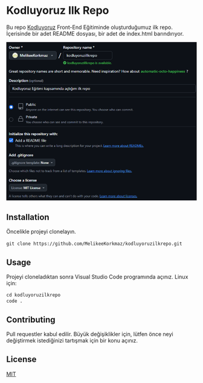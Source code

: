 # Kodluyoruz Ilk Repo
Bu repo [Kodluyoruz](https://academy.patika.dev/courses/git/odev-1) Front-End Eğitiminde oluşturduğumuz ilk repo. İçerisinde bir adet README dosyası, bir adet de index.html barındırıyor.

![görsel](images/repo.png)

## Installation
Öncelikle projeyi clonelayın.

`git clone https://github.com/MelikeeKorkmaz/kodluyoruzilkrepo.git `

## Usage
Projeyi cloneladıktan sonra Visual Studio Code programında açınız.
Linux için:

```
cd kodluyoruzilkrepo
code .
```
## Contributing 
Pull requestler kabul edilir. Büyük değişiklikler için, lütfen önce neyi değiştirmek istediğinizi tartışmak için bir konu açınız.
## License 
[MIT]()